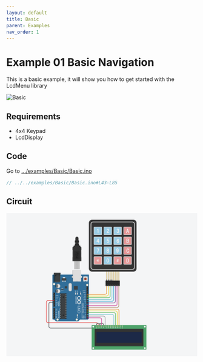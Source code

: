 ```yaml
---
layout: default
title: Basic
parent: Examples
nav_order: 1
---
```


# Example 01 Basic Navigation

This is a basic example, it will show you how to get started with the LcdMenu library

![Basic](https://i.imgur.com/nViET8b.gif)

## Requirements

- 4x4 Keypad
- LcdDisplay

## Code

Go to [.../examples/Basic/Basic.ino](https://github.com/forntoh/LcdMenu/tree/master/examples/Basic/Basic.ino)

```cpp
// ../../examples/Basic/Basic.ino#L43-L85
```

## Circuit

![Circuit](/assets/img/circuit.png)
